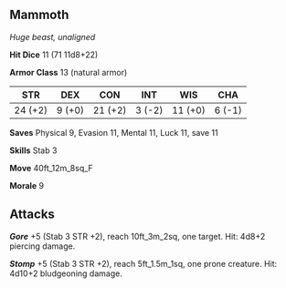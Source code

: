 ## Mammoth

*Huge beast, unaligned*

**Hit Dice** 11 (71 11d8+22)

**Armor Class** 13 (natural armor)

| STR     | DEX     | CON     | INT     | WIS     | CHA     |
|---------|---------|---------|---------|---------|---------|
| 24 (+2) |  9 (+0) | 21 (+2) |  3 (-2) | 11 (+0) |  6 (-1) |

**Saves** Physical 9, Evasion 11, Mental 11, Luck 11, save 11

**Skills** Stab 3

**Move** 40ft\_12m\_8sq\_F

**Morale** 9

## Attacks

***Gore*** +5 (Stab 3 STR +2), reach 10ft\_3m\_2sq, one target. Hit: 4d8+2 piercing damage.

***Stomp*** +5 (Stab 3 STR +2), reach 5ft\_1.5m\_1sq, one prone creature. Hit: 4d10+2 bludgeoning damage.

